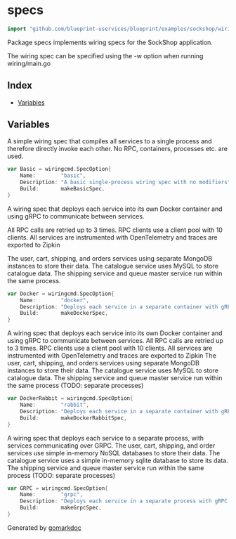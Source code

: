 <!-- Code generated by gomarkdoc. DO NOT EDIT -->

# specs

```go
import "github.com/blueprint-uservices/blueprint/examples/sockshop/wiring/specs"
```

Package specs implements wiring specs for the SockShop application.

The wiring spec can be specified using the \-w option when running wiring/main.go

## Index

- [Variables](<#variables>)


## Variables

<a name="Basic"></a>A simple wiring spec that compiles all services to a single process and therefore directly invoke each other. No RPC, containers, processes etc. are used.

```go
var Basic = wiringcmd.SpecOption{
    Name:        "basic",
    Description: "A basic single-process wiring spec with no modifiers",
    Build:       makeBasicSpec,
}
```

<a name="Docker"></a>A wiring spec that deploys each service into its own Docker container and using gRPC to communicate between services.

All RPC calls are retried up to 3 times. RPC clients use a client pool with 10 clients. All services are instrumented with OpenTelemetry and traces are exported to Zipkin

The user, cart, shipping, and orders services using separate MongoDB instances to store their data. The catalogue service uses MySQL to store catalogue data. The shipping service and queue master service run within the same process.

```go
var Docker = wiringcmd.SpecOption{
    Name:        "docker",
    Description: "Deploys each service in a separate container with gRPC, and uses mongodb as NoSQL database backends.",
    Build:       makeDockerSpec,
}
```

<a name="DockerRabbit"></a>A wiring spec that deploys each service into its own Docker container and using gRPC to communicate between services. All RPC calls are retried up to 3 times. RPC clients use a client pool with 10 clients. All services are instrumented with OpenTelemetry and traces are exported to Zipkin The user, cart, shipping, and orders services using separate MongoDB instances to store their data. The catalogue service uses MySQL to store catalogue data. The shipping service and queue master service run within the same process \(TODO: separate processes\)

```go
var DockerRabbit = wiringcmd.SpecOption{
    Name:        "rabbit",
    Description: "Deploys each service in a separate container with gRPC, and uses mongodb as NoSQL database backends and rabbitmq as the queue backend.",
    Build:       makeDockerRabbitSpec,
}
```

<a name="GRPC"></a>A wiring spec that deploys each service to a separate process, with services communicating over GRPC. The user, cart, shipping, and order services use simple in\-memory NoSQL databases to store their data. The catalogue service uses a simple in\-memory sqlite database to store its data. The shipping service and queue master service run within the same process \(TODO: separate processes\)

```go
var GRPC = wiringcmd.SpecOption{
    Name:        "grpc",
    Description: "Deploys each service in a separate process with gRPC.",
    Build:       makeGrpcSpec,
}
```

Generated by [gomarkdoc](<https://github.com/princjef/gomarkdoc>)
